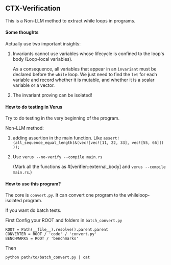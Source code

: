 ## CTX-Verification

This is a Non-LLM method to extract while loops in programs.

#### Some thoughts

Actually use two important insights:

1. Invariants cannot use variables whose lifecycle is confined to the loop's body (Loop-local variables).

    As a consequence, all variables that appear in an `invariant` must be declared before the `while` loop. We just need to find the `let` for each variable and record whether it is mutable, and whether it is a scalar variable or a vector.

2. The invariant proving can be isolated!

#### How to do testing in Verus

Try to do testing in the very beginning of the program. 

Non-LLM method: 

1. adding assertion in the main function. Like `assert!(all_sequence_equal_length(&(vec![vec![11, 22, 33], vec![55, 66]]) ));`

2. Use `verus --no-verify --compile main.rs`

   (Mark all the functions as \#[verifier::external_body] and `verus --compile main.rs`.)

#### How to use this program?

The core is `convert.py`. It can convert one program to the whileloop-isolated program. 

If you want do batch tests. 

First Config your ROOT and folders in `batch_convert.py`

```
ROOT = Path(__file__).resolve().parent.parent
CONVERTER = ROOT / 'code' / 'convert.py'
BENCHMARKS = ROOT / 'benchmarks'
```
Then 

```
python path/to/batch_convert.py | cat
```

